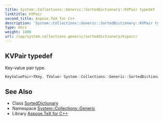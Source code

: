 ```yaml
---
title: System::Collections::Generic::SortedDictionary::KVPair typedef
linktitle: KVPair
second_title: Aspose.TeX for C++
description: 'System::Collections::Generic::SortedDictionary::KVPair typedef. Key-value pair type in C++.'
type: docs
weight: 1400
url: /cpp/system.collections.generic/sorteddictionary/kvpair/
---
```

## KVPair typedef


Key-value pair type.

```cpp
KeyValuePair<TKey, TValue> System::Collections::Generic::SortedDictionary< TKey, TValue >::KVPair
```

## See Also

* Class [SortedDictionary](../)
* Namespace [System::Collections::Generic](../../)
* Library [Aspose.TeX for C++](../../../)
